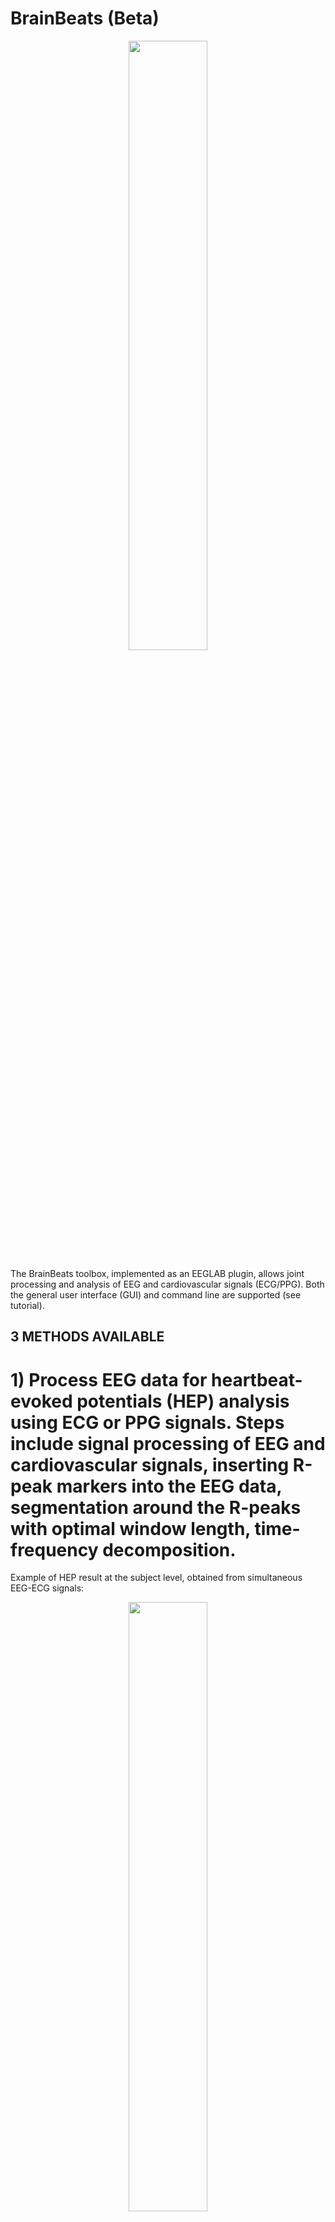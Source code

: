 <!-- <p align="center"> -->
# BrainBeats (Beta)
<!-- </p> -->

<p align="center" width="100%">
    <img width="50%" src="https://github.com/amisepa/BrainBeats/blob/v1.4/brainbeats_logo.png">
</p>

The BrainBeats toolbox, implemented as an EEGLAB plugin, allows joint processing and analysis of EEG and cardiovascular signals (ECG/PPG). Both the general user interface (GUI) and command line are supported (see tutorial). 

## 3 METHODS AVAILABLE

# 1) Process EEG data for heartbeat-evoked potentials (HEP) analysis using ECG or PPG signals. Steps include signal processing of EEG and cardiovascular signals, inserting R-peak markers into the EEG data, segmentation around the R-peaks with optimal window length, time-frequency decomposition.

Example of HEP result at the subject level, obtained from simultaneous EEG-ECG signals:
<p align="center" width="100%">
    <img width="50%" src="https://github.com/amisepa/BrainBeats/blob/v1.4/figures/fig1.11.png">
</p>

Example of HEP result at the subject level, obtained from simultaneous EEG-PPG signals:
<p align="center" width="100%">
    <img width="50%" src="https://github.com/amisepa/BrainBeats/blob/v1.4/figures/fig1.17.png">
</p>

# 2) Extract EEG and HRV features from continuous data in the time, frequency, and nonlinear domains. 
    - HRV time domain: SDNN, RMSSD, pNN50.
    - HRV frequency domain: VLF-power, ULF-power, LF-power, HF-power, LF:HF ratio, Total power. 
    - HRV nonlinear domain: Poincare, fuzzy entropy, fractal dimension, PRSA. 
    
    - EEG frequency domain: average band power (delta, theta, alpha, beta, gamma), individual alpha frequency (IAF), alpha asymmetry.
    - EEG nonlinear domain: fuzzy entropy, fractal dimension

# 3) Remove heart components from EEG signals using ICA and ICLabel.


## Tutorial

See the JoVE preprint for a step-by-step tutorial using the sample dataset: https://www.biorxiv.org/content/10.1101/2023.06.01.543272v1.full.pdf

## Examples

